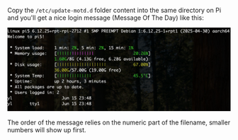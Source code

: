 Copy the `/etc/update-motd.d` folder content into the same directory on Pi and you'll get a nice login message (Message Of The Day) like this:

![nicer MOTD image](motd_example.png)

The order of the message relies on the numeric part of the filename, smaller numbers will show up first.
